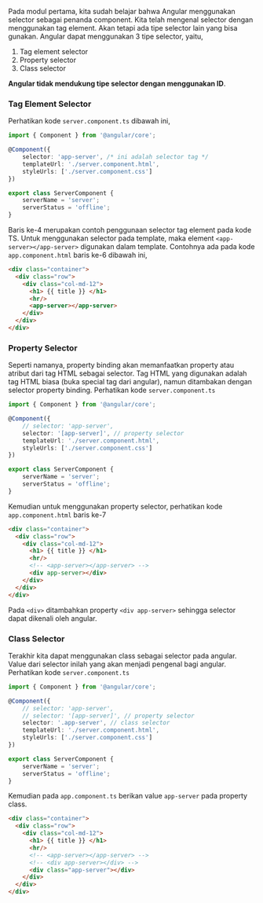 Pada modul pertama, kita sudah belajar bahwa Angular menggunakan selector sebagai penanda component. Kita telah mengenal selector dengan menggunakan tag element. Akan tetapi ada tipe selector lain yang bisa gunakan. Angular dapat menggunakan 3 tipe selector, yaitu,
1. Tag element selector
1. Property selector
1. Class selector

**Angular tidak mendukung tipe selector dengan menggunakan ID**.

### Tag Element Selector
Perhatikan kode ```server.component.ts``` dibawah ini,
```typescript
import { Component } from '@angular/core';

@Component({
    selector: 'app-server', /* ini adalah selector tag */
    templateUrl: './server.component.html',
    styleUrls: ['./server.component.css']
})

export class ServerComponent {
    serverName = 'server';
    serverStatus = 'offline';
}
```
Baris ke-4 merupakan contoh penggunaan selector tag element pada kode TS. Untuk menggunakan selector pada template, maka element ```<app-server></app-server>``` digunakan dalam template. Contohnya ada pada kode ```app.component.html``` baris ke-6 dibawah ini,
```html
<div class="container">
  <div class="row">
    <div class="col-md-12">
      <h1> {{ title }} </h1>
      <hr/>
      <app-server></app-server>
    </div>
  </div>
</div>
```
### Property Selector
Seperti namanya, property binding akan memanfaatkan property atau atribut dari tag HTML sebagai selector. Tag HTML yang digunakan adalah tag HTML biasa (buka special tag dari angular), namun ditambakan dengan selector property binding. Perhatikan kode ```server.component.ts```
```typescript
import { Component } from '@angular/core';

@Component({
    // selector: 'app-server',
    selector: '[app-server]', // property selector
    templateUrl: './server.component.html',
    styleUrls: ['./server.component.css']
})

export class ServerComponent {
    serverName = 'server';
    serverStatus = 'offline';
}
```
Kemudian untuk menggunakan property selector, perhatikan kode ```app.component.html``` baris ke-7
```html
<div class="container">
  <div class="row">
    <div class="col-md-12">
      <h1> {{ title }} </h1>
      <hr/>
      <!-- <app-server></app-server> -->
      <div app-server></div>
    </div>
  </div>
</div>
```
Pada ```<div>``` ditambahkan property ```<div app-server>``` sehingga selector dapat dikenali oleh angular.
### Class Selector
Terakhir kita dapat menggunakan class sebagai selector pada angular. Value dari selector inilah yang akan menjadi pengenal bagi angular. Perhatikan kode ```server.component.ts```
```typescript
import { Component } from '@angular/core';

@Component({
    // selector: 'app-server',
    // selector: '[app-server]', // property selector
    selector: '.app-server', // class selector
    templateUrl: './server.component.html',
    styleUrls: ['./server.component.css']
})

export class ServerComponent {
    serverName = 'server';
    serverStatus = 'offline';
}
```
Kemudian pada ```app.component.ts``` berikan value ```app-server``` pada property class.
```html
<div class="container">
  <div class="row">
    <div class="col-md-12">
      <h1> {{ title }} </h1>
      <hr/>
      <!-- <app-server></app-server> -->
      <!-- <div app-server></div> -->
      <div class="app-server"></div>
    </div>
  </div>
</div>
```